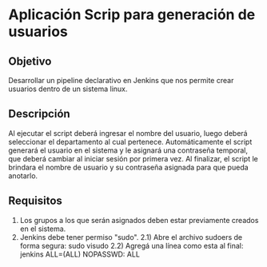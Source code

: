 # Aplicación Scrip para generación de usuarios

## Objetivo
Desarrollar un pipeline declarativo en Jenkins que nos permite crear usuarios dentro 
de un sistema linux.

## Descripción
Al ejecutar el script deberá ingresar el nombre del usuario, luego deberá seleccionar el 
departamento al cual pertenece.
Automáticamente el script generará el usuario en el sistema y le asignará una contraseña 
temporal, que deberá cambiar al iniciar sesión por primera vez.
Al finalizar, el script le brindara el nombre de usuario y su contraseña asignada para que
pueda anotarlo.

## Requisitos
1) Los grupos a los que serán asignados deben estar previamente creados en el sistema.
2) Jenkins debe tener permiso "sudo".
2.1) Abre el archivo sudoers de forma segura:
          sudo visudo
2.2) Agregá una línea como esta al final:
          jenkins ALL=(ALL) NOPASSWD: ALL

